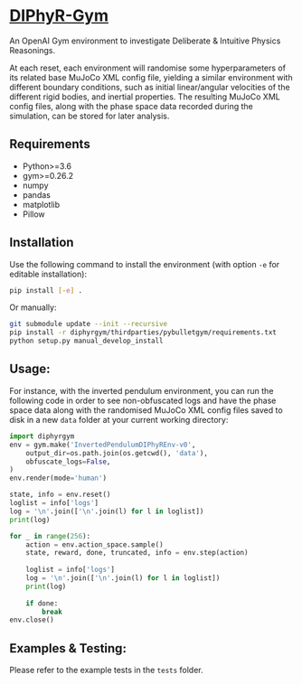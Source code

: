 # [DIPhyR-Gym](https://github.com/kyd500/DIPhyR-Gym)
An OpenAI Gym environment to investigate Deliberate & Intuitive Physics Reasonings.

At each reset, each environment will randomise some hyperparameters of its related base MuJoCo XML config file, yielding a similar environment with different boundary conditions, such as initial linear/angular velocities of the different rigid bodies, and inertial properties.
The resulting MuJoCo XML config files, along with the phase space data recorded during the simulation, can be stored for later analysis.


## Requirements

* Python>=3.6
* gym>=0.26.2
* numpy 
* pandas
* matplotlib
* Pillow


## Installation

Use the following command to install the environment (with option `-e` for editable installation):

```bash
pip install [-e] .
```

Or manually:

```bash
git submodule update --init --recursive
pip install -r diphyrgym/thirdparties/pybulletgym/requirements.txt
python setup.py manual_develop_install
```


## Usage:

For instance, with the inverted pendulum environment, you can run the following code in order to see non-obfuscated logs and have the phase space data along with the randomised MuJoCo XML config files saved to disk in a new `data` folder at your current working directory:

```python
import diphyrgym
env = gym.make('InvertedPendulumDIPhyREnv-v0',
    output_dir=os.path.join(os.getcwd(), 'data'),
    obfuscate_logs=False,
)
env.render(mode='human')

state, info = env.reset()
loglist = info['logs']
log = '\n'.join(['\n'.join(l) for l in loglist])
print(log)

for _ in range(256): 
    action = env.action_space.sample()
    state, reward, done, truncated, info = env.step(action)
    
    loglist = info['logs']
    log = '\n'.join(['\n'.join(l) for l in loglist])
    print(log)
    
    if done:
        break
env.close()
```

## Examples & Testing:

Please refer to the example tests in the `tests` folder.


